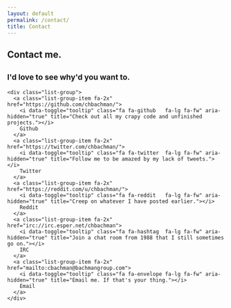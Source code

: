 ```yaml
---
layout: default
permalink: /contact/
title: Contact
---
```

<div class="row">

  <div class="col-sm-offset-2 col-sm-8">
    <h2 class="text-center"> Contact me.  </h2>
    <h2 class="text-center"> <small> I'd love to see why'd you want to. </small> </h2>
  </div>

  <div class="col-sm-offset-3 col-sm-6">

    <div class="list-group">
      <a class="list-group-item fa-2x" href="https://github.com/chbachman/">
        <i data-toggle="tooltip" class="fa fa-github   fa-lg fa-fw" aria-hidden="true" title="Check out all my crapy code and unfinished projects."></i>
        Github
      </a>
      <a class="list-group-item fa-2x" href="https://twitter.com/chbachman/">
        <i data-toggle="tooltip" class="fa fa-twitter  fa-lg fa-fw" aria-hidden="true" title="Follow me to be amazed by my lack of tweets."></i>
        Twitter
      </a>
      <a class="list-group-item fa-2x" href="https://reddit.com/u/chbachman/">
        <i data-toggle="tooltip" class="fa fa-reddit   fa-lg fa-fw" aria-hidden="true" title="Creep on whatever I have posted earlier."></i>
        Reddit
      </a>
      <a class="list-group-item fa-2x" href="irc://irc.esper.net/chbachman">
        <i data-toggle="tooltip" class="fa fa-hashtag  fa-lg fa-fw" aria-hidden="true" title="Join a chat room from 1988 that I still sometimes go on."></i>
        IRC
      </a>
      <a class="list-group-item fa-2x" href="mailto:cbachman@bachmangroup.com">
        <i data-toggle="tooltip" class="fa fa-envelope fa-lg fa-fw" aria-hidden="true" title="Email me. If that's your thing."></i>
        Email
      </a>
    </div>

  </div>

</div>

